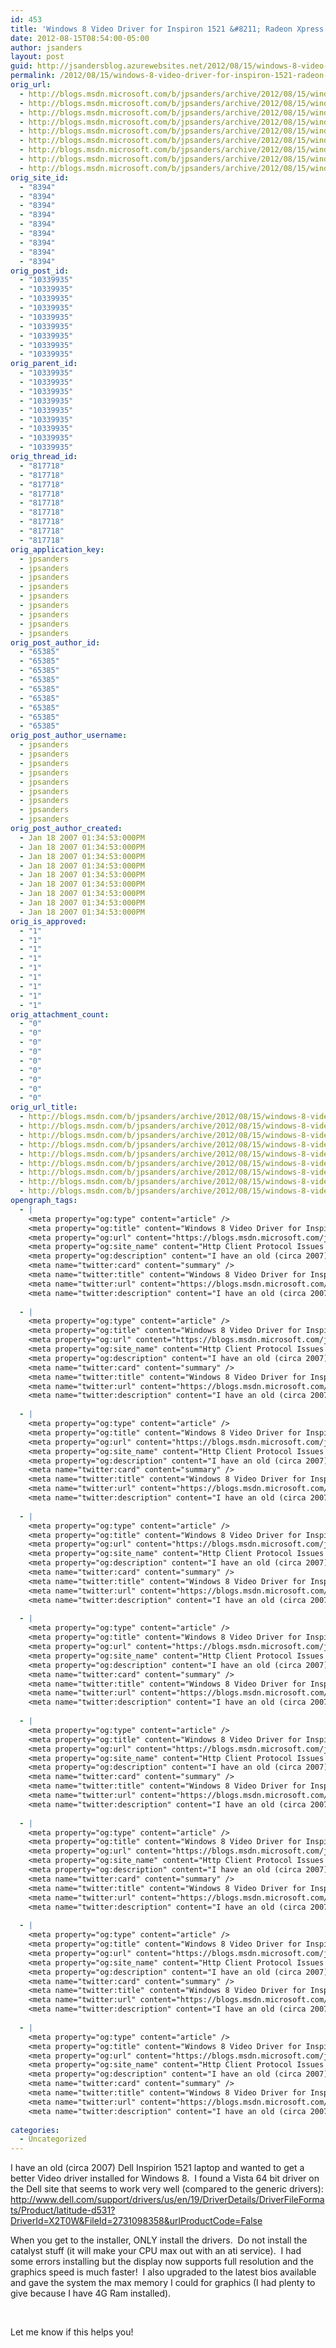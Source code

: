 ```yaml
---
id: 453
title: 'Windows 8 Video Driver for Inspiron 1521 &#8211; Radeon Xpress 1270'
date: 2012-08-15T08:54:00-05:00
author: jsanders
layout: post
guid: http://jsandersblog.azurewebsites.net/2012/08/15/windows-8-video-driver-for-inspiron-1521-radeon-xpress-1270/
permalink: /2012/08/15/windows-8-video-driver-for-inspiron-1521-radeon-xpress-1270/
orig_url:
  - http://blogs.msdn.microsoft.com/b/jpsanders/archive/2012/08/15/windows-8-video-driver-for-inspiron-1521-radeon-xpress-1270.aspx
  - http://blogs.msdn.microsoft.com/b/jpsanders/archive/2012/08/15/windows-8-video-driver-for-inspiron-1521-radeon-xpress-1270.aspx
  - http://blogs.msdn.microsoft.com/b/jpsanders/archive/2012/08/15/windows-8-video-driver-for-inspiron-1521-radeon-xpress-1270.aspx
  - http://blogs.msdn.microsoft.com/b/jpsanders/archive/2012/08/15/windows-8-video-driver-for-inspiron-1521-radeon-xpress-1270.aspx
  - http://blogs.msdn.microsoft.com/b/jpsanders/archive/2012/08/15/windows-8-video-driver-for-inspiron-1521-radeon-xpress-1270.aspx
  - http://blogs.msdn.microsoft.com/b/jpsanders/archive/2012/08/15/windows-8-video-driver-for-inspiron-1521-radeon-xpress-1270.aspx
  - http://blogs.msdn.microsoft.com/b/jpsanders/archive/2012/08/15/windows-8-video-driver-for-inspiron-1521-radeon-xpress-1270.aspx
  - http://blogs.msdn.microsoft.com/b/jpsanders/archive/2012/08/15/windows-8-video-driver-for-inspiron-1521-radeon-xpress-1270.aspx
  - http://blogs.msdn.microsoft.com/b/jpsanders/archive/2012/08/15/windows-8-video-driver-for-inspiron-1521-radeon-xpress-1270.aspx
orig_site_id:
  - "8394"
  - "8394"
  - "8394"
  - "8394"
  - "8394"
  - "8394"
  - "8394"
  - "8394"
  - "8394"
orig_post_id:
  - "10339935"
  - "10339935"
  - "10339935"
  - "10339935"
  - "10339935"
  - "10339935"
  - "10339935"
  - "10339935"
  - "10339935"
orig_parent_id:
  - "10339935"
  - "10339935"
  - "10339935"
  - "10339935"
  - "10339935"
  - "10339935"
  - "10339935"
  - "10339935"
  - "10339935"
orig_thread_id:
  - "817718"
  - "817718"
  - "817718"
  - "817718"
  - "817718"
  - "817718"
  - "817718"
  - "817718"
  - "817718"
orig_application_key:
  - jpsanders
  - jpsanders
  - jpsanders
  - jpsanders
  - jpsanders
  - jpsanders
  - jpsanders
  - jpsanders
  - jpsanders
orig_post_author_id:
  - "65385"
  - "65385"
  - "65385"
  - "65385"
  - "65385"
  - "65385"
  - "65385"
  - "65385"
  - "65385"
orig_post_author_username:
  - jpsanders
  - jpsanders
  - jpsanders
  - jpsanders
  - jpsanders
  - jpsanders
  - jpsanders
  - jpsanders
  - jpsanders
orig_post_author_created:
  - Jan 18 2007 01:34:53:000PM
  - Jan 18 2007 01:34:53:000PM
  - Jan 18 2007 01:34:53:000PM
  - Jan 18 2007 01:34:53:000PM
  - Jan 18 2007 01:34:53:000PM
  - Jan 18 2007 01:34:53:000PM
  - Jan 18 2007 01:34:53:000PM
  - Jan 18 2007 01:34:53:000PM
  - Jan 18 2007 01:34:53:000PM
orig_is_approved:
  - "1"
  - "1"
  - "1"
  - "1"
  - "1"
  - "1"
  - "1"
  - "1"
  - "1"
orig_attachment_count:
  - "0"
  - "0"
  - "0"
  - "0"
  - "0"
  - "0"
  - "0"
  - "0"
  - "0"
orig_url_title:
  - http://blogs.msdn.com/b/jpsanders/archive/2012/08/15/windows-8-video-driver-for-inspiron-1521-radeon-xpress-1270.aspx
  - http://blogs.msdn.com/b/jpsanders/archive/2012/08/15/windows-8-video-driver-for-inspiron-1521-radeon-xpress-1270.aspx
  - http://blogs.msdn.com/b/jpsanders/archive/2012/08/15/windows-8-video-driver-for-inspiron-1521-radeon-xpress-1270.aspx
  - http://blogs.msdn.com/b/jpsanders/archive/2012/08/15/windows-8-video-driver-for-inspiron-1521-radeon-xpress-1270.aspx
  - http://blogs.msdn.com/b/jpsanders/archive/2012/08/15/windows-8-video-driver-for-inspiron-1521-radeon-xpress-1270.aspx
  - http://blogs.msdn.com/b/jpsanders/archive/2012/08/15/windows-8-video-driver-for-inspiron-1521-radeon-xpress-1270.aspx
  - http://blogs.msdn.com/b/jpsanders/archive/2012/08/15/windows-8-video-driver-for-inspiron-1521-radeon-xpress-1270.aspx
  - http://blogs.msdn.com/b/jpsanders/archive/2012/08/15/windows-8-video-driver-for-inspiron-1521-radeon-xpress-1270.aspx
  - http://blogs.msdn.com/b/jpsanders/archive/2012/08/15/windows-8-video-driver-for-inspiron-1521-radeon-xpress-1270.aspx
opengraph_tags:
  - |
    <meta property="og:type" content="article" />
    <meta property="og:title" content="Windows 8 Video Driver for Inspiron 1521 &#8211; Radeon Xpress 1270" />
    <meta property="og:url" content="https://blogs.msdn.microsoft.com/jpsanders/2012/08/15/windows-8-video-driver-for-inspiron-1521-radeon-xpress-1270/" />
    <meta property="og:site_name" content="Http Client Protocol Issues (and other fun stuff I support)" />
    <meta property="og:description" content="I have an old (circa 2007) Dell Inspirion 1521 laptop and wanted to get a better Video driver installed for Windows 8.&nbsp; I found a Vista 64 bit driver on the Dell site that seems to work very well (compared to the generic drivers): http://www.dell.com/support/drivers/us/en/19/DriverDetails/DriverFileFormats/Product/latitude-d531?DriverId=X2T0W&amp;FileId=2731098358&amp;urlProductCode=False When you get to the installer, ONLY install the drivers.&nbsp;..." />
    <meta name="twitter:card" content="summary" />
    <meta name="twitter:title" content="Windows 8 Video Driver for Inspiron 1521 &#8211; Radeon Xpress 1270" />
    <meta name="twitter:url" content="https://blogs.msdn.microsoft.com/jpsanders/2012/08/15/windows-8-video-driver-for-inspiron-1521-radeon-xpress-1270/" />
    <meta name="twitter:description" content="I have an old (circa 2007) Dell Inspirion 1521 laptop and wanted to get a better Video driver installed for Windows 8.&nbsp; I found a Vista 64 bit driver on the Dell site that seems to work very well (compared to the generic drivers): http://www.dell.com/support/drivers/us/en/19/DriverDetails/DriverFileFormats/Product/latitude-d531?DriverId=X2T0W&amp;FileId=2731098358&amp;urlProductCode=False When you get to the installer, ONLY install the drivers.&nbsp;..." />
    
  - |
    <meta property="og:type" content="article" />
    <meta property="og:title" content="Windows 8 Video Driver for Inspiron 1521 &#8211; Radeon Xpress 1270" />
    <meta property="og:url" content="https://blogs.msdn.microsoft.com/jpsanders/2012/08/15/windows-8-video-driver-for-inspiron-1521-radeon-xpress-1270/" />
    <meta property="og:site_name" content="Http Client Protocol Issues (and other fun stuff I support)" />
    <meta property="og:description" content="I have an old (circa 2007) Dell Inspirion 1521 laptop and wanted to get a better Video driver installed for Windows 8.&nbsp; I found a Vista 64 bit driver on the Dell site that seems to work very well (compared to the generic drivers): http://www.dell.com/support/drivers/us/en/19/DriverDetails/DriverFileFormats/Product/latitude-d531?DriverId=X2T0W&amp;FileId=2731098358&amp;urlProductCode=False When you get to the installer, ONLY install the drivers.&nbsp;..." />
    <meta name="twitter:card" content="summary" />
    <meta name="twitter:title" content="Windows 8 Video Driver for Inspiron 1521 &#8211; Radeon Xpress 1270" />
    <meta name="twitter:url" content="https://blogs.msdn.microsoft.com/jpsanders/2012/08/15/windows-8-video-driver-for-inspiron-1521-radeon-xpress-1270/" />
    <meta name="twitter:description" content="I have an old (circa 2007) Dell Inspirion 1521 laptop and wanted to get a better Video driver installed for Windows 8.&nbsp; I found a Vista 64 bit driver on the Dell site that seems to work very well (compared to the generic drivers): http://www.dell.com/support/drivers/us/en/19/DriverDetails/DriverFileFormats/Product/latitude-d531?DriverId=X2T0W&amp;FileId=2731098358&amp;urlProductCode=False When you get to the installer, ONLY install the drivers.&nbsp;..." />
    
  - |
    <meta property="og:type" content="article" />
    <meta property="og:title" content="Windows 8 Video Driver for Inspiron 1521 &#8211; Radeon Xpress 1270" />
    <meta property="og:url" content="https://blogs.msdn.microsoft.com/jpsanders/2012/08/15/windows-8-video-driver-for-inspiron-1521-radeon-xpress-1270/" />
    <meta property="og:site_name" content="Http Client Protocol Issues (and other fun stuff I support)" />
    <meta property="og:description" content="I have an old (circa 2007) Dell Inspirion 1521 laptop and wanted to get a better Video driver installed for Windows 8.&nbsp; I found a Vista 64 bit driver on the Dell site that seems to work very well (compared to the generic drivers): http://www.dell.com/support/drivers/us/en/19/DriverDetails/DriverFileFormats/Product/latitude-d531?DriverId=X2T0W&amp;FileId=2731098358&amp;urlProductCode=False When you get to the installer, ONLY install the drivers.&nbsp;..." />
    <meta name="twitter:card" content="summary" />
    <meta name="twitter:title" content="Windows 8 Video Driver for Inspiron 1521 &#8211; Radeon Xpress 1270" />
    <meta name="twitter:url" content="https://blogs.msdn.microsoft.com/jpsanders/2012/08/15/windows-8-video-driver-for-inspiron-1521-radeon-xpress-1270/" />
    <meta name="twitter:description" content="I have an old (circa 2007) Dell Inspirion 1521 laptop and wanted to get a better Video driver installed for Windows 8.&nbsp; I found a Vista 64 bit driver on the Dell site that seems to work very well (compared to the generic drivers): http://www.dell.com/support/drivers/us/en/19/DriverDetails/DriverFileFormats/Product/latitude-d531?DriverId=X2T0W&amp;FileId=2731098358&amp;urlProductCode=False When you get to the installer, ONLY install the drivers.&nbsp;..." />
    
  - |
    <meta property="og:type" content="article" />
    <meta property="og:title" content="Windows 8 Video Driver for Inspiron 1521 &#8211; Radeon Xpress 1270" />
    <meta property="og:url" content="https://blogs.msdn.microsoft.com/jpsanders/2012/08/15/windows-8-video-driver-for-inspiron-1521-radeon-xpress-1270/" />
    <meta property="og:site_name" content="Http Client Protocol Issues (and other fun stuff I support)" />
    <meta property="og:description" content="I have an old (circa 2007) Dell Inspirion 1521 laptop and wanted to get a better Video driver installed for Windows 8.&nbsp; I found a Vista 64 bit driver on the Dell site that seems to work very well (compared to the generic drivers): http://www.dell.com/support/drivers/us/en/19/DriverDetails/DriverFileFormats/Product/latitude-d531?DriverId=X2T0W&amp;FileId=2731098358&amp;urlProductCode=False When you get to the installer, ONLY install the drivers.&nbsp;..." />
    <meta name="twitter:card" content="summary" />
    <meta name="twitter:title" content="Windows 8 Video Driver for Inspiron 1521 &#8211; Radeon Xpress 1270" />
    <meta name="twitter:url" content="https://blogs.msdn.microsoft.com/jpsanders/2012/08/15/windows-8-video-driver-for-inspiron-1521-radeon-xpress-1270/" />
    <meta name="twitter:description" content="I have an old (circa 2007) Dell Inspirion 1521 laptop and wanted to get a better Video driver installed for Windows 8.&nbsp; I found a Vista 64 bit driver on the Dell site that seems to work very well (compared to the generic drivers): http://www.dell.com/support/drivers/us/en/19/DriverDetails/DriverFileFormats/Product/latitude-d531?DriverId=X2T0W&amp;FileId=2731098358&amp;urlProductCode=False When you get to the installer, ONLY install the drivers.&nbsp;..." />
    
  - |
    <meta property="og:type" content="article" />
    <meta property="og:title" content="Windows 8 Video Driver for Inspiron 1521 &#8211; Radeon Xpress 1270" />
    <meta property="og:url" content="https://blogs.msdn.microsoft.com/jpsanders/2012/08/15/windows-8-video-driver-for-inspiron-1521-radeon-xpress-1270/" />
    <meta property="og:site_name" content="Http Client Protocol Issues (and other fun stuff I support)" />
    <meta property="og:description" content="I have an old (circa 2007) Dell Inspirion 1521 laptop and wanted to get a better Video driver installed for Windows 8.&nbsp; I found a Vista 64 bit driver on the Dell site that seems to work very well (compared to the generic drivers): http://www.dell.com/support/drivers/us/en/19/DriverDetails/DriverFileFormats/Product/latitude-d531?DriverId=X2T0W&amp;FileId=2731098358&amp;urlProductCode=False When you get to the installer, ONLY install the drivers.&nbsp;..." />
    <meta name="twitter:card" content="summary" />
    <meta name="twitter:title" content="Windows 8 Video Driver for Inspiron 1521 &#8211; Radeon Xpress 1270" />
    <meta name="twitter:url" content="https://blogs.msdn.microsoft.com/jpsanders/2012/08/15/windows-8-video-driver-for-inspiron-1521-radeon-xpress-1270/" />
    <meta name="twitter:description" content="I have an old (circa 2007) Dell Inspirion 1521 laptop and wanted to get a better Video driver installed for Windows 8.&nbsp; I found a Vista 64 bit driver on the Dell site that seems to work very well (compared to the generic drivers): http://www.dell.com/support/drivers/us/en/19/DriverDetails/DriverFileFormats/Product/latitude-d531?DriverId=X2T0W&amp;FileId=2731098358&amp;urlProductCode=False When you get to the installer, ONLY install the drivers.&nbsp;..." />
    
  - |
    <meta property="og:type" content="article" />
    <meta property="og:title" content="Windows 8 Video Driver for Inspiron 1521 &#8211; Radeon Xpress 1270" />
    <meta property="og:url" content="https://blogs.msdn.microsoft.com/jpsanders/2012/08/15/windows-8-video-driver-for-inspiron-1521-radeon-xpress-1270/" />
    <meta property="og:site_name" content="Http Client Protocol Issues (and other fun stuff I support)" />
    <meta property="og:description" content="I have an old (circa 2007) Dell Inspirion 1521 laptop and wanted to get a better Video driver installed for Windows 8.&nbsp; I found a Vista 64 bit driver on the Dell site that seems to work very well (compared to the generic drivers): http://www.dell.com/support/drivers/us/en/19/DriverDetails/DriverFileFormats/Product/latitude-d531?DriverId=X2T0W&amp;FileId=2731098358&amp;urlProductCode=False When you get to the installer, ONLY install the drivers.&nbsp;..." />
    <meta name="twitter:card" content="summary" />
    <meta name="twitter:title" content="Windows 8 Video Driver for Inspiron 1521 &#8211; Radeon Xpress 1270" />
    <meta name="twitter:url" content="https://blogs.msdn.microsoft.com/jpsanders/2012/08/15/windows-8-video-driver-for-inspiron-1521-radeon-xpress-1270/" />
    <meta name="twitter:description" content="I have an old (circa 2007) Dell Inspirion 1521 laptop and wanted to get a better Video driver installed for Windows 8.&nbsp; I found a Vista 64 bit driver on the Dell site that seems to work very well (compared to the generic drivers): http://www.dell.com/support/drivers/us/en/19/DriverDetails/DriverFileFormats/Product/latitude-d531?DriverId=X2T0W&amp;FileId=2731098358&amp;urlProductCode=False When you get to the installer, ONLY install the drivers.&nbsp;..." />
    
  - |
    <meta property="og:type" content="article" />
    <meta property="og:title" content="Windows 8 Video Driver for Inspiron 1521 &#8211; Radeon Xpress 1270" />
    <meta property="og:url" content="https://blogs.msdn.microsoft.com/jpsanders/2012/08/15/windows-8-video-driver-for-inspiron-1521-radeon-xpress-1270/" />
    <meta property="og:site_name" content="Http Client Protocol Issues (and other fun stuff I support)" />
    <meta property="og:description" content="I have an old (circa 2007) Dell Inspirion 1521 laptop and wanted to get a better Video driver installed for Windows 8.&nbsp; I found a Vista 64 bit driver on the Dell site that seems to work very well (compared to the generic drivers): http://www.dell.com/support/drivers/us/en/19/DriverDetails/DriverFileFormats/Product/latitude-d531?DriverId=X2T0W&amp;FileId=2731098358&amp;urlProductCode=False When you get to the installer, ONLY install the drivers.&nbsp;..." />
    <meta name="twitter:card" content="summary" />
    <meta name="twitter:title" content="Windows 8 Video Driver for Inspiron 1521 &#8211; Radeon Xpress 1270" />
    <meta name="twitter:url" content="https://blogs.msdn.microsoft.com/jpsanders/2012/08/15/windows-8-video-driver-for-inspiron-1521-radeon-xpress-1270/" />
    <meta name="twitter:description" content="I have an old (circa 2007) Dell Inspirion 1521 laptop and wanted to get a better Video driver installed for Windows 8.&nbsp; I found a Vista 64 bit driver on the Dell site that seems to work very well (compared to the generic drivers): http://www.dell.com/support/drivers/us/en/19/DriverDetails/DriverFileFormats/Product/latitude-d531?DriverId=X2T0W&amp;FileId=2731098358&amp;urlProductCode=False When you get to the installer, ONLY install the drivers.&nbsp;..." />
    
  - |
    <meta property="og:type" content="article" />
    <meta property="og:title" content="Windows 8 Video Driver for Inspiron 1521 &#8211; Radeon Xpress 1270" />
    <meta property="og:url" content="https://blogs.msdn.microsoft.com/jpsanders/2012/08/15/windows-8-video-driver-for-inspiron-1521-radeon-xpress-1270/" />
    <meta property="og:site_name" content="Http Client Protocol Issues (and other fun stuff I support)" />
    <meta property="og:description" content="I have an old (circa 2007) Dell Inspirion 1521 laptop and wanted to get a better Video driver installed for Windows 8.&nbsp; I found a Vista 64 bit driver on the Dell site that seems to work very well (compared to the generic drivers): http://www.dell.com/support/drivers/us/en/19/DriverDetails/DriverFileFormats/Product/latitude-d531?DriverId=X2T0W&amp;FileId=2731098358&amp;urlProductCode=False When you get to the installer, ONLY install the drivers.&nbsp;..." />
    <meta name="twitter:card" content="summary" />
    <meta name="twitter:title" content="Windows 8 Video Driver for Inspiron 1521 &#8211; Radeon Xpress 1270" />
    <meta name="twitter:url" content="https://blogs.msdn.microsoft.com/jpsanders/2012/08/15/windows-8-video-driver-for-inspiron-1521-radeon-xpress-1270/" />
    <meta name="twitter:description" content="I have an old (circa 2007) Dell Inspirion 1521 laptop and wanted to get a better Video driver installed for Windows 8.&nbsp; I found a Vista 64 bit driver on the Dell site that seems to work very well (compared to the generic drivers): http://www.dell.com/support/drivers/us/en/19/DriverDetails/DriverFileFormats/Product/latitude-d531?DriverId=X2T0W&amp;FileId=2731098358&amp;urlProductCode=False When you get to the installer, ONLY install the drivers.&nbsp;..." />
    
  - |
    <meta property="og:type" content="article" />
    <meta property="og:title" content="Windows 8 Video Driver for Inspiron 1521 &#8211; Radeon Xpress 1270" />
    <meta property="og:url" content="https://blogs.msdn.microsoft.com/jpsanders/2012/08/15/windows-8-video-driver-for-inspiron-1521-radeon-xpress-1270/" />
    <meta property="og:site_name" content="Http Client Protocol Issues (and other fun stuff I support)" />
    <meta property="og:description" content="I have an old (circa 2007) Dell Inspirion 1521 laptop and wanted to get a better Video driver installed for Windows 8.&nbsp; I found a Vista 64 bit driver on the Dell site that seems to work very well (compared to the generic drivers): http://www.dell.com/support/drivers/us/en/19/DriverDetails/DriverFileFormats/Product/latitude-d531?DriverId=X2T0W&amp;FileId=2731098358&amp;urlProductCode=False When you get to the installer, ONLY install the drivers.&nbsp;..." />
    <meta name="twitter:card" content="summary" />
    <meta name="twitter:title" content="Windows 8 Video Driver for Inspiron 1521 &#8211; Radeon Xpress 1270" />
    <meta name="twitter:url" content="https://blogs.msdn.microsoft.com/jpsanders/2012/08/15/windows-8-video-driver-for-inspiron-1521-radeon-xpress-1270/" />
    <meta name="twitter:description" content="I have an old (circa 2007) Dell Inspirion 1521 laptop and wanted to get a better Video driver installed for Windows 8.&nbsp; I found a Vista 64 bit driver on the Dell site that seems to work very well (compared to the generic drivers): http://www.dell.com/support/drivers/us/en/19/DriverDetails/DriverFileFormats/Product/latitude-d531?DriverId=X2T0W&amp;FileId=2731098358&amp;urlProductCode=False When you get to the installer, ONLY install the drivers.&nbsp;..." />
    
categories:
  - Uncategorized
---
```

I have an old (circa 2007) Dell Inspirion 1521 laptop and wanted to get a better Video driver installed for Windows 8.&nbsp; I found a Vista 64 bit driver on the Dell site that seems to work very well (compared to the generic drivers): <http://www.dell.com/support/drivers/us/en/19/DriverDetails/DriverFileFormats/Product/latitude-d531?DriverId=X2T0W&FileId=2731098358&urlProductCode=False>

When you get to the installer, ONLY install the drivers.&nbsp; Do not install the catalyst stuff (it will make your CPU max out with an ati service).&nbsp; I had some errors installing but the display now supports full resolution and the graphics speed is much faster!&nbsp; I also upgraded to the latest bios available and gave the system the max memory I could for graphics (I had plenty to give because I have 4G Ram installed).

&nbsp;

Let me know if this helps you!